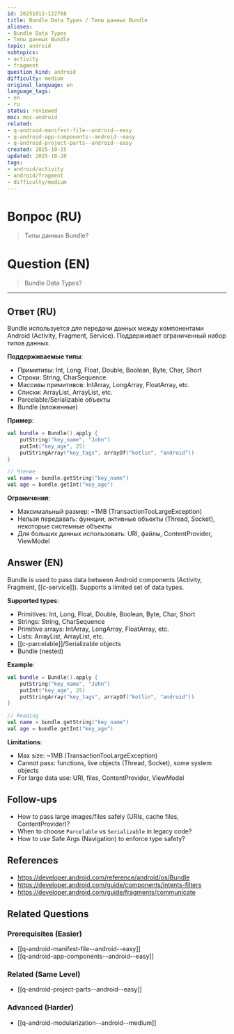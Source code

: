 ```yaml
---
id: 20251012-122788
title: Bundle Data Types / Типы данных Bundle
aliases:
- Bundle Data Types
- Типы данных Bundle
topic: android
subtopics:
- activity
- fragment
question_kind: android
difficulty: medium
original_language: en
language_tags:
- en
- ru
status: reviewed
moc: moc-android
related:
- q-android-manifest-file--android--easy
- q-android-app-components--android--easy
- q-android-project-parts--android--easy
created: 2025-10-15
updated: 2025-10-20
tags:
- android/activity
- android/fragment
- difficulty/medium
---
```


# Вопрос (RU)
> Типы данных Bundle?

# Question (EN)
> Bundle Data Types?

---

## Ответ (RU)

Bundle используется для передачи данных между компонентами Android (Activity, Fragment, Service). Поддерживает ограниченный набор типов данных.

**Поддерживаемые типы**:
- Примитивы: Int, Long, Float, Double, Boolean, Byte, Char, Short
- Строки: String, CharSequence
- Массивы примитивов: IntArray, LongArray, FloatArray, etc.
- Списки: ArrayList<String>, ArrayList<Int>, etc.
- Parcelable/Serializable объекты
- Bundle (вложенные)

**Пример**:
```kotlin
val bundle = Bundle().apply {
    putString("key_name", "John")
    putInt("key_age", 25)
    putStringArray("key_tags", arrayOf("kotlin", "android"))
}

// Чтение
val name = bundle.getString("key_name")
val age = bundle.getInt("key_age")
```

**Ограничения**:
- Максимальный размер: ~1MB (TransactionTooLargeException)
- Нельзя передавать: функции, активные объекты (Thread, Socket), некоторые системные объекты
- Для больших данных использовать: URI, файлы, ContentProvider, ViewModel

## Answer (EN)

Bundle is used to pass data between Android components (Activity, Fragment, [[c-service]]). Supports a limited set of data types.

**Supported types**:
- Primitives: Int, Long, Float, Double, Boolean, Byte, Char, Short
- Strings: String, CharSequence
- Primitive arrays: IntArray, LongArray, FloatArray, etc.
- Lists: ArrayList<String>, ArrayList<Int>, etc.
- [[c-parcelable]]/Serializable objects
- Bundle (nested)

**Example**:
```kotlin
val bundle = Bundle().apply {
    putString("key_name", "John")
    putInt("key_age", 25)
    putStringArray("key_tags", arrayOf("kotlin", "android"))
}

// Reading
val name = bundle.getString("key_name")
val age = bundle.getInt("key_age")
```

**Limitations**:
- Max size: ~1MB (TransactionTooLargeException)
- Cannot pass: functions, live objects (Thread, Socket), some system objects
- For large data use: URI, files, ContentProvider, ViewModel

## Follow-ups
- How to pass large images/files safely (URIs, cache files, ContentProvider)?
- When to choose `Parcelable` vs `Serializable` in legacy code?
- How to use Safe Args (Navigation) to enforce type safety?

## References
- https://developer.android.com/reference/android/os/Bundle
- https://developer.android.com/guide/components/intents-filters
- https://developer.android.com/guide/fragments/communicate

## Related Questions

### Prerequisites (Easier)
- [[q-android-manifest-file--android--easy]]
- [[q-android-app-components--android--easy]]

### Related (Same Level)
- [[q-android-project-parts--android--easy]]

### Advanced (Harder)
- [[q-android-modularization--android--medium]]
